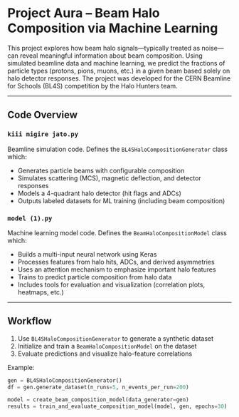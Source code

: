 # Project Aura – Beam Halo Composition via Machine Learning

This project explores how beam halo signals—typically treated as noise—can reveal meaningful information about beam composition. Using simulated beamline data and machine learning, we predict the fractions of particle types (protons, pions, muons, etc.) in a given beam based solely on halo detector responses. The project was developed for the CERN Beamline for Schools (BL4S) competition by the Halo Hunters team.

---

## Code Overview

### `kiii migire jato.py`
Beamline simulation code. Defines the `BL4SHaloCompositionGenerator` class which:
- Generates particle beams with configurable composition
- Simulates scattering (MCS), magnetic deflection, and detector responses
- Models a 4-quadrant halo detector (hit flags and ADCs)
- Outputs labeled datasets for ML training (including beam composition)

### `model (1).py`
Machine learning model code. Defines the `BeamHaloCompositionModel` class which:
- Builds a multi-input neural network using Keras
- Processes features from halo hits, ADCs, and derived asymmetries
- Uses an attention mechanism to emphasize important halo features
- Trains to predict particle composition from halo data
- Includes tools for evaluation and visualization (correlation plots, heatmaps, etc.)

---

## Workflow

1. Use `BL4SHaloCompositionGenerator` to generate a synthetic dataset
2. Initialize and train a `BeamHaloCompositionModel` on the dataset
3. Evaluate predictions and visualize halo-feature correlations

Example:
```python
gen = BL4SHaloCompositionGenerator()
df = gen.generate_dataset(n_runs=5, n_events_per_run=200)

model = create_beam_composition_model(data_generator=gen)
results = train_and_evaluate_composition_model(model, gen, epochs=30)
